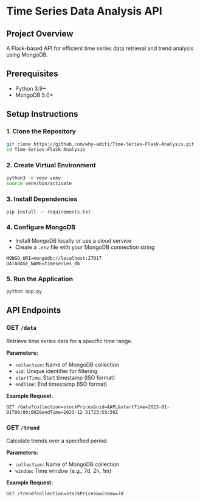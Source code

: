 # Time Series Data Analysis API

## Project Overview

A Flask-based API for efficient time series data retrieval and trend analysis using MongoDB.

## Prerequisites

- Python 3.9+
- MongoDB 5.0+

## Setup Instructions

### 1. Clone the Repository

```bash
git clone https://github.com/why-aditi/Time-Series-Flask-Analysis.git
cd Time-Series-Flask-Analysis
```

### 2. Create Virtual Environment

```bash
python3 -m venv venv
source venv/bin/activate
```

### 3. Install Dependencies

```bash
pip install -r requirements.txt
```

### 4. Configure MongoDB

- Install MongoDB locally or use a cloud service
- Create a `.env` file with your MongoDB connection string

```
MONGO_URI=mongodb://localhost:27017
DATABASE_NAME=timeseries_db
```

### 5. Run the Application

```bash
python app.py
```

## API Endpoints

### GET `/data`

Retrieve time series data for a specific time range.

**Parameters:**

- `collection`: Name of MongoDB collection
- `uid`: Unique identifier for filtering
- `startTime`: Start timestamp (ISO format)
- `endTime`: End timestamp (ISO format)

**Example Request:**

```
GET /data?collection=stockPrices&uid=AAPL&startTime=2023-01-01T00:00:00Z&endTime=2023-12-31T23:59:59Z
```

### GET `/trend`

Calculate trends over a specified period.

**Parameters:**

- `collection`: Name of MongoDB collection
- `window`: Time window (e.g., 7d, 2h, 1m)

**Example Request:**

```
GET /trend?collection=stockPrices&window=7d
```
